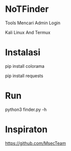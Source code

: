 # NoTFinder
Tools Mencari Admin Login

Kali Linux And Termux

# Instalasi
pip install colorama

pip install requests

# Run
python3 finder.py -h

# Inspiraton
https://github.com/MsecTeam
